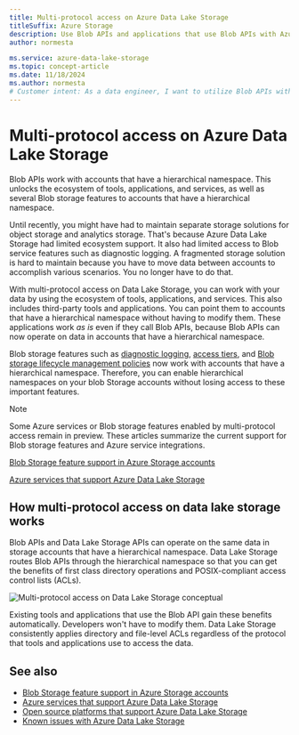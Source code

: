 ```yaml
---
title: Multi-protocol access on Azure Data Lake Storage
titleSuffix: Azure Storage
description: Use Blob APIs and applications that use Blob APIs with Azure Data Lake Storage.
author: normesta

ms.service: azure-data-lake-storage
ms.topic: concept-article
ms.date: 11/18/2024
ms.author: normesta
# Customer intent: As a data engineer, I want to utilize Blob APIs with Azure Data Lake Storage, so that I can streamline data management and leverage existing tools without the need for modifications.
---
```


# Multi-protocol access on Azure Data Lake Storage

Blob APIs work with accounts that have a hierarchical namespace. This unlocks the ecosystem of tools, applications, and services, as well as several Blob storage features to accounts that have a hierarchical namespace. 

Until recently, you might have had to maintain separate storage solutions for object storage and analytics storage. That's because Azure Data Lake Storage had limited ecosystem support. It also had limited access to Blob service features such as diagnostic logging. A fragmented storage solution is hard to maintain because you have to move data between accounts to accomplish various scenarios. You no longer have to do that.

With multi-protocol access on Data Lake Storage, you can work with your data by using the ecosystem of tools, applications, and services. This also includes third-party tools and applications. You can point them to accounts that have a hierarchical namespace without having to modify them. These applications work *as is* even if they call Blob APIs, because Blob APIs can now operate on data in accounts that have a hierarchical namespace.

Blob storage features such as [diagnostic logging](../common/storage-analytics-logging.md), [access tiers](access-tiers-overview.md), and [Blob storage lifecycle management policies](./lifecycle-management-overview.md) now work with accounts that have a hierarchical namespace. Therefore, you can enable hierarchical namespaces on your blob Storage accounts without losing access to these important features.

> [!NOTE]
> Some Azure services or Blob storage features enabled by multi-protocol access remain in preview. These articles summarize the current support for Blob storage features and Azure service integrations.
>
> [Blob Storage feature support in Azure Storage accounts](storage-feature-support-in-storage-accounts.md)
>
> [Azure services that support Azure Data Lake Storage](data-lake-storage-supported-azure-services.md)

## How multi-protocol access on data lake storage works

Blob APIs and Data Lake Storage APIs can operate on the same data in storage accounts that have a hierarchical namespace. Data Lake Storage routes Blob APIs through the hierarchical namespace so that you can get the benefits of first class directory operations and POSIX-compliant access control lists (ACLs).

![Multi-protocol access on Data Lake Storage conceptual](./media/data-lake-storage-interop/interop-concept.png)

Existing tools and applications that use the Blob API gain these benefits automatically. Developers won't have to modify them. Data Lake Storage consistently applies directory and file-level ACLs regardless of the protocol that tools and applications use to access the data.

## See also

- [Blob Storage feature support in Azure Storage accounts](storage-feature-support-in-storage-accounts.md)
- [Azure services that support Azure Data Lake Storage](data-lake-storage-supported-azure-services.md)
- [Open source platforms that support Azure Data Lake Storage](data-lake-storage-supported-open-source-platforms.md)
- [Known issues with Azure Data Lake Storage](data-lake-storage-known-issues.md)
